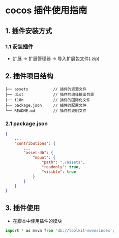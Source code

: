 # cocos 插件使用指南

## 1. 插件安装方式

### 1.1 安装插件
- 扩展 -> 扩展管理器 -> 导入扩展包文件(.zip)

## 2. 插件项目结构
```shell
├── assets           // 插件的资源文件
├── dist             // 插件的编译输出目录
├── i18n             // 插件的国际化文件
├── package.json     // 插件的配置文件
└── README.md        // 插件的说明文件
```

### 2.1 package.json
```json
{
    ...
    "contributions": {
        ...
        "asset-db": {
            "mount": {
                "path": "./assets",
                "readonly": true,
                "visible": true
            }
        }
    }
}
```

## 3. 插件使用
- 在脚本中使用插件的模块
```ts
import * as mvvm from 'db://toolkit-mvvm/index';
```